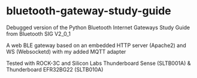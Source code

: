 # bluetooth-gateway-study-guide
Debugged version of the Python Bluetooth Internet Gateways Study Guide from Bluetooth SIG V2_0_1

A web BLE gateway based on an embedded HTTP server (Apache2) and WS (Websocketd) with my added MQTT adapter

Tested with ROCK-3C and Silicon Labs Thunderboard Sense (SLTB001A) & Thunderboard EFR32BG22 (SLTB010A)

